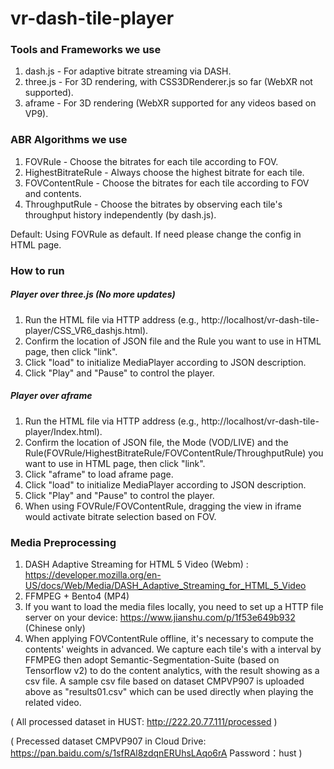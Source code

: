 # vr-dash-tile-player

### Tools and Frameworks we use

1. dash.js - For adaptive bitrate streaming via DASH.
2. three.js - For 3D rendering, with CSS3DRenderer.js so far (WebXR not supported).
3. aframe - For 3D rendering (WebXR supported for any videos based on VP9).

### ABR Algorithms we use

1. FOVRule - Choose the bitrates for each tile according to FOV.
2. HighestBitrateRule - Always choose the highest bitrate for each tile.
3. FOVContentRule - Choose the bitrates for each tile according to FOV and contents.
4. ThroughputRule - Choose the bitrates by observing each tile's throughput history independently (by dash.js). 

Default: Using FOVRule as default. If need please change the config in HTML page.

### How to run

##### Player over three.js (No more updates)

1. Run the HTML file via HTTP address (e.g., http://localhost/vr-dash-tile-player/CSS_VR6_dashjs.html).
2. Confirm the location of JSON file and the Rule you want to use in HTML page, then click "link".
3. Click "load" to initialize MediaPlayer according to JSON description.
4. Click "Play" and "Pause" to control the player.

##### Player over aframe

1. Run the HTML file via HTTP address (e.g., http://localhost/vr-dash-tile-player/Index.html).
2. Confirm the location of JSON file, the Mode (VOD/LIVE) and the Rule(FOVRule/HighestBitrateRule/FOVContentRule/ThroughputRule) you want to use in HTML page, then click "link".
3. Click "aframe" to load aframe page.
4. Click "load" to initialize MediaPlayer according to JSON description.
5. Click "Play" and "Pause" to control the player.
6. When using FOVRule/FOVContentRule, dragging the view in iframe would activate bitrate selection based on FOV.

### Media Preprocessing

1. DASH Adaptive Streaming for HTML 5 Video (Webm) : https://developer.mozilla.org/en-US/docs/Web/Media/DASH_Adaptive_Streaming_for_HTML_5_Video
2. FFMPEG + Bento4 (MP4)
3. If you want to load the media files locally, you need to set up a HTTP file server on your device: https://www.jianshu.com/p/1f53e649b932 (Chinese only)
4. When applying FOVContentRule offline, it's necessary to compute the contents' weights in advanced. We capture each tile's with a interval by FFMPEG then adopt Semantic-Segmentation-Suite (based on Tensorflow v2) to do the content analytics, with the result showing as a csv file. A sample csv file based on dataset CMPVP907 is uploaded above as "results01.csv" which can be used directly when playing the related video.

( All processed dataset in HUST: http://222.20.77.111/processed )

( Precessed dataset CMPVP907 in Cloud Drive: https://pan.baidu.com/s/1sfRAl8zdqnERUhsLAqo6rA Password：hust )
